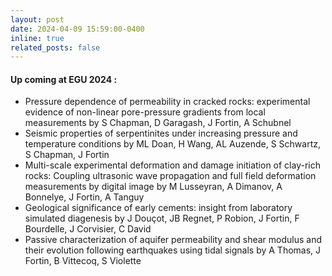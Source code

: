 ```yaml
---
layout: post
date: 2024-04-09 15:59:00-0400
inline: true
related_posts: false
---
```



#### Up coming at EGU 2024 :
<ul>
<li>Pressure dependence of permeability in cracked rocks: experimental evidence of non-linear pore-pressure gradients from local measurements by S Chapman, D Garagash, J Fortin, A Schubnel</li>

<li>Seismic properties of serpentinites under increasing pressure and temperature conditions by ML Doan, H Wang, AL Auzende, S Schwartz, S Chapman, J Fortin</li>

<li>Multi-scale experimental deformation and damage initiation of clay-rich rocks: Coupling ultrasonic wave propagation and full field deformation measurements by digital image by M Lusseyran, A Dimanov, A Bonnelye, J Fortin, A Tanguy</li>

<li>Geological significance of early cements: insight from laboratory simulated diagenesis by J Douçot, JB Regnet, P Robion, J Fortin, F Bourdelle, J Corvisier, C David </li>

<li>Passive characterization of aquifer permeability and shear modulus and their evolution following earthquakes using tidal signals by A Thomas, J Fortin, B Vittecoq, S Violette</li>
</ul>

